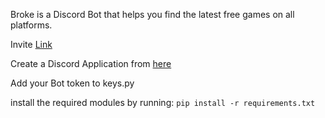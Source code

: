 Broke is a Discord Bot that helps you find the latest free games on all platforms.

Invite [Link](https://discordapp.com/oauth2/authorize?client_id=835925522684575755&scope=bot&permissions=0)

Create a Discord Application from [here](https://discord.com/developers/applications)

Add your Bot token to keys.py

install the required modules by running: `pip install -r requirements.txt`
